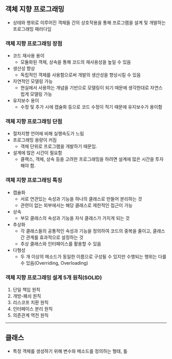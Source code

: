 ## 객체 지향 프로그래밍
- 상태와 행위로 이루어진 객체들 간의 상호작용을 통해 프로그램을 설계 및 개발하는 프로그래밍 패러다임


### 객체 지향 프로그래밍 장점
- 코드 재사용 용이
  - 모듈화된 객체, 상속을 통해 코드의 재사용성을 높일 수 있음
- 생산성 향상
  - 독립적인 객체를 사용함으로써 개발의 생산성을 향상시킬 수 있음
- 자연적인 모델링 가능
  - 현실에서 사용하는 개념을 기반으로 모델링이 되기 때문에 생각한대로 자연스럽게 모델링 가능
- 유지보수 용이
  - 수정 및 추가 시에 캡슐화 등으로 코드 수정이 적기 때문에 유지보수가 용이함
    
 
### 객체 지향 프로그래밍 단점
- 절차지향 언어에 비해 실행속도가 느림
- 프로그래밍 용량이 커짐
  - 객체 단위로 프로그램을 개발하기 때문임.
- 설계에 많은 시간이 필요함
  - 클랙스, 객체, 상속 등을 고려한 프로그래밍을 하려면 설계에 많은 시간을 투자해야 함.
    
 
### 객체 지향 프로그래밍 특징
- 캡슐화
  - 서로 연관있는 속성과 기능을 하나의 클래스로 만들어 분리하는 것
  - 관련이 없는 외부에서는 해당 클래스로 제한적인 접근이 가능
- 상속
  - 부모 클래스의 속성과 기능을 자식 클래스가 가지게 되는 것
- 추상화
  - 각 클래스들의 공통적인 속성과 기능을 정의하여 코드의 중복을 줄이고, 클래스간 관계를 효과적으로 설정하는 것
  - 추상 클래스와 인터페이스를 활용할 수 있음
- 다형성
  - 두 개 이상의 메소드가 동일한 이름으로 구성될 수 있지만 수행되는 행위는 다를 수 있음(Overriding, Overloading)
 

### 객체 지향 프로그래밍 설계 5개 원칙(SOLID)
1. 단일 책임 원칙
2. 개방-폐쇠 원칙
3. 리스코프 치환 원칙
4. 인터페이스 분리 원칙
5. 의존관계 역전 원칙

---

## 클래스
- 특정 객체를 생성하기 위해 변수와 메소드를 정의하는 형태, 틀
